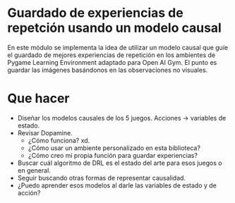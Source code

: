 # Guardado de experiencias de repetción usando un modelo causal

En este módulo se implementa la idea de utilizar un modelo causal que guíe
el guardado de mejores experiencias de repetición en los ambientes de Pygame Learning Environment 
adaptado para Open AI Gym. El punto es guardar las imágenes basándonos en las observaciones
no visuales.


# Que hacer

* Diseñar los modelos causales de los 5 juegos. Acciones -> variables de estado.
* Revisar Dopamine.
    * ¿Cómo funciona? xd.
    * ¿Cómo usar un ambiente personalizado en esta biblioteca?
    * ¿Cómo creo mi propia función para guardar experiencias?
* Buscar cuál algoritmo de DRL es el estado del arte para esos juegos o en general.
* Seguir buscando otras formas de representar causalidad.
* ¿Puedo aprender esos modelos al darle las variables de estado y de acción?
